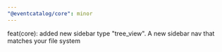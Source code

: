 ```yaml
---
"@eventcatalog/core": minor
---
```


feat(core): added new sidebar type "tree_view". A new sidebar nav that matches your file system
